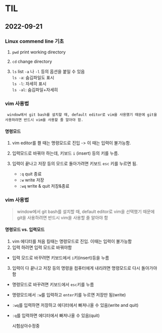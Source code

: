 # TIL

## 2022-09-21

### Linux commend line 기초

1. `pwd` print working directory  

2. `cd` change directory  

3. `ls` list
     `-a` 나 `-l` 등의 옵션을 붙일 수 있음  
    `ls -a`: 숨김파일도 표시  
    `ls -l`: 자세히 표시  
    `ls -al`: 숨김파일+자세히

### vim 사용법

     window에서 git bash를 설치할 때, default editor로 vim을 사용했기 때문에 git을 사용하려면 반드시 vim을 사용할 줄 알아야 함.   

#### 명령모드
1. vim editor를 켤 때는 명령모드로 진입 -> 이 때는 입력이 불가능함.   

2. 입력모드로 바꿔야 하는데, 키보드 `i` (insert) 등의 키를 누름.

3. 입력이 끝나고 저장 등의 모드로 돌아가려면 키보드 `esc` 키를 누르면 됨.
     - `:q` quit 종료
     - `:w` write 저장
     - `:wq` write & quit 저장&종료

### vim 사용법
> window에서 git bash를 설치할 때, default editor로 vim을 선택했기 때문에 git을 사용하려면 반드시 vim을 사용할 줄 알아야 함

#### 명령모드 vs. 입력모드

1. vim 에디터를 처음 킬때는 명령모드로 진입. 이때는 입력이 불가능함
2. 입력 하려면 입력 모드로 바꿔야함
  - 입력 모드로 바꾸려면 키보드에서 `i`키(insert)등을 누름
3. 입력이 다 끝나고 저장 등의 명령을 컴퓨터에게 내리려면 명령모드로 다시 돌아가야 함
  - 명령모드로 바꾸려면 키보드에서 `esc`키를 누름
  - 명령모드에서 `:w`를 입력하고 `enter`키를 누르면 저장만 됨(write)
  - `:wq`를 입력하면 저장하고 에디터에서 빠져나올 수 있음(write and quit)
  - `:q`를 입력하면 에디터에서 빠져나올 수 있음(quit)

     시험삼아수정중
